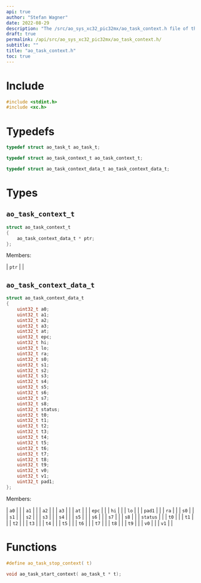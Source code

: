 ```yaml
---
api: true
author: "Stefan Wagner"
date: 2022-08-29
description: "The /src/ao_sys_xc32_pic32mx/ao_task_context.h file of the ao real-time operating system."
draft: true
permalink: /api/src/ao_sys_xc32_pic32mx/ao_task_context.h/
subtitle: ""
title: "ao_task_context.h"
toc: true
---
```


# Include

```c
#include <stdint.h>
#include <xc.h>
```

# Typedefs

```c
typedef struct ao_task_t ao_task_t;
```

```c
typedef struct ao_task_context_t ao_task_context_t;
```

```c
typedef struct ao_task_context_data_t ao_task_context_data_t;
```

# Types

## `ao_task_context_t`

```c
struct ao_task_context_t
{
    ao_task_context_data_t * ptr;
};
```

Members:

| `ptr` | |

## `ao_task_context_data_t`

```c
struct ao_task_context_data_t
{
    uint32_t a0;
    uint32_t a1;
    uint32_t a2;
    uint32_t a3;
    uint32_t at;
    uint32_t epc;
    uint32_t hi;
    uint32_t lo;
    uint32_t ra;
    uint32_t s0;
    uint32_t s1;
    uint32_t s2;
    uint32_t s3;
    uint32_t s4;
    uint32_t s5;
    uint32_t s6;
    uint32_t s7;
    uint32_t s8;
    uint32_t status;
    uint32_t t0;
    uint32_t t1;
    uint32_t t2;
    uint32_t t3;
    uint32_t t4;
    uint32_t t5;
    uint32_t t6;
    uint32_t t7;
    uint32_t t8;
    uint32_t t9;
    uint32_t v0;
    uint32_t v1;
    uint32_t pad1;
};
```

Members:

| `a0` | |
| `a1` | |
| `a2` | |
| `a3` | |
| `at` | |
| `epc` | |
| `hi` | |
| `lo` | |
| `pad1` | |
| `ra` | |
| `s0` | |
| `s1` | |
| `s2` | |
| `s3` | |
| `s4` | |
| `s5` | |
| `s6` | |
| `s7` | |
| `s8` | |
| `status` | |
| `t0` | |
| `t1` | |
| `t2` | |
| `t3` | |
| `t4` | |
| `t5` | |
| `t6` | |
| `t7` | |
| `t8` | |
| `t9` | |
| `v0` | |
| `v1` | |

# Functions

```c
#define ao_task_stop_context( t)
```

```c
void ao_task_start_context( ao_task_t * t);
```

